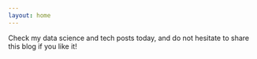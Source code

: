 ```yaml
---
layout: home
---
```


Check my data science and tech posts today, and do not hesitate to share this blog if you like it!